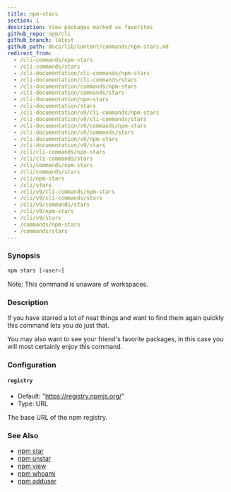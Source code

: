 ```yaml
---
title: npm-stars
section: 1
description: View packages marked as favorites
github_repo: npm/cli
github_branch: latest
github_path: docs/lib/content/commands/npm-stars.md
redirect_from:
  - /cli-commands/npm-stars
  - /cli-commands/stars
  - /cli-documentation/cli-commands/npm-stars
  - /cli-documentation/cli-commands/stars
  - /cli-documentation/commands/npm-stars
  - /cli-documentation/commands/stars
  - /cli-documentation/npm-stars
  - /cli-documentation/stars
  - /cli-documentation/v9/cli-commands/npm-stars
  - /cli-documentation/v9/cli-commands/stars
  - /cli-documentation/v9/commands/npm-stars
  - /cli-documentation/v9/commands/stars
  - /cli-documentation/v9/npm-stars
  - /cli-documentation/v9/stars
  - /cli/cli-commands/npm-stars
  - /cli/cli-commands/stars
  - /cli/commands/npm-stars
  - /cli/commands/stars
  - /cli/npm-stars
  - /cli/stars
  - /cli/v9/cli-commands/npm-stars
  - /cli/v9/cli-commands/stars
  - /cli/v9/commands/stars
  - /cli/v9/npm-stars
  - /cli/v9/stars
  - /commands/npm-stars
  - /commands/stars
---
```


### Synopsis

```bash
npm stars [<user>]
```

Note: This command is unaware of workspaces.

### Description

If you have starred a lot of neat things and want to find them again
quickly this command lets you do just that.

You may also want to see your friend's favorite packages, in this case
you will most certainly enjoy this command.

### Configuration

#### `registry`

* Default: "https://registry.npmjs.org/"
* Type: URL

The base URL of the npm registry.



### See Also

* [npm star](/cli/v9/commands/npm-star)
* [npm unstar](/cli/v9/commands/npm-unstar)
* [npm view](/cli/v9/commands/npm-view)
* [npm whoami](/cli/v9/commands/npm-whoami)
* [npm adduser](/cli/v9/commands/npm-adduser)

